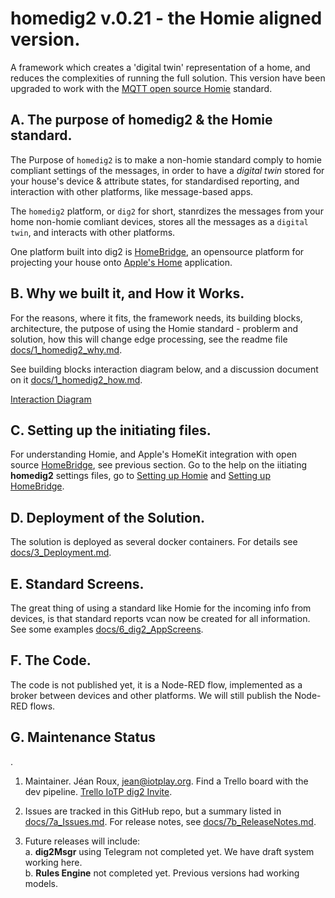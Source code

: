 # homedig2 v.0.21 - the Homie aligned version.

A framework which creates a 'digital twin' representation of a home, and reduces the complexities of running the full solution. This version have been upgraded to work with the [MQTT open source Homie](https://homieiot.github.io) standard.

## A. The purpose of homedig2 & the Homie standard.

The Purpose of `homedig2` is to make a non-homie standard comply to homie compliant settings of the messages, in order to have a *digital twin* stored for your house's device & attribute states, for standardised reporting, and interaction with other platforms, like message-based apps.    

The `homedig2` platform, or `dig2` for short, stanrdizes the messages from your home non-homie comliant devices, stores all the messages as a `digital twin`, and interacts with other platforms.    

One platform built into dig2 is [HomeBridge](https://homebridge.io), an opensource platform for projecting your house onto [Apple's Home](https://www.apple.com/ca/ios/home/) application. 

## B. Why we built it, and How it Works.

For the reasons, where it fits, the framework needs, its building blocks, architecture, the putpose of using the Homie standard - problerm and solution, how this will change edge processing, see the readme file [docs/1_homedig2_why.md](docs/1_homedig2_why.md). 

See building blocks interaction diagram below, and a discussion document on it [docs/1_homedig2_how.md](docs/1_homedig2_how.md).   

[Interaction Diagram](docs/images/dig2_interactionDiagram.png)   


## C. Setting up the initiating files.

For understanding Homie, and Apple's HomeKit integration with open source [HomeBridge](https://homebridge.io), see previous section. Go to the help on the iitiating **homedig2** settings files, go to [Setting up Homie](docs/2a_Setup_Homie.md) and [Setting up HomeBridge](docs/2b_Setup_HomeBridge.md). 

## D. Deployment of the Solution.   

The solution is deployed as several docker containers. For details see [docs/3_Deployment.md](docs/3_Deployment.md).   

## E. Standard Screens.

The great thing of using a standard like Homie for the incoming info from devices, is that standard reports vcan now be created for all information. See some examples [docs/6_dig2_AppScreens](docs/4_dig2_AppScreens.md). 

## F. The Code.
The code is not published yet, it is a Node-RED flow, implemented as a broker between devices and other platforms. We will still publish the Node-RED flows.

## G. Maintenance Status
.
1. Maintainer. Jéan Roux, <jean@iotplay.org>. Find a Trello board with the dev pipeline. [Trello IoTP dig2 Invite](https://trello.com/invite/b/yC1CnUMK/f45c720766ca0d44e7c28e3c00375494/iotp-dig2).

1. Issues are tracked in this GitHub repo, but a summary listed in [docs/7a_Issues.md](docs/7a_Issues.md). For release notes, see [docs/7b_ReleaseNotes.md](docs/7b_ReleaseNotes.md).

1. Future releases will include:   
    a. **dig2Msgr** using Telegram not completed yet. We have draft system working here.   
    b. **Rules Engine** not completed yet. Previous versions had working models.



